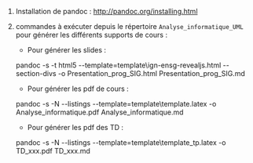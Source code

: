 1. Installation de pandoc : <http://pandoc.org/installing.html>

2. commandes à exécuter depuis le répertoire `Analyse_informatique_UML` pour générer les différents supports de cours :
    * Pour générer les slides :

    pandoc -s -t html5 --template=template\ign-ensg-revealjs.html --section-divs -o Presentation_prog_SIG.html Presentation_prog_SIG.md

    * Pour générer les pdf de cours :

    pandoc -s -N --listings --template=template\template.latex -o Analyse_informatique.pdf Analyse_informatique.md 
	
    * Pour générer les pdf des TD :

    pandoc -s -N --listings --template=template\template_tp.latex -o TD_xxx.pdf TD_xxx.md 

